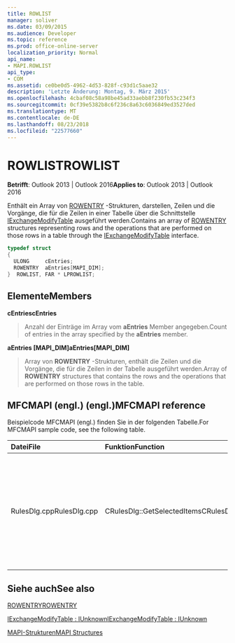 ```yaml
---
title: ROWLIST
manager: soliver
ms.date: 03/09/2015
ms.audience: Developer
ms.topic: reference
ms.prod: office-online-server
localization_priority: Normal
api_name:
- MAPI.ROWLIST
api_type:
- COM
ms.assetid: ce0be0d5-4962-4d53-828f-c93d1c5aae32
description: 'Letzte Änderung: Montag, 9. März 2015'
ms.openlocfilehash: 4cbaf08c58a98be45ad33aebb8f230fb53c234f3
ms.sourcegitcommit: 0cf39e5382b8c6f236c8a63c6036849ed3527ded
ms.translationtype: MT
ms.contentlocale: de-DE
ms.lasthandoff: 08/23/2018
ms.locfileid: "22577660"
---
```

# <a name="rowlist"></a><span data-ttu-id="17ab1-103">ROWLIST</span><span class="sxs-lookup"><span data-stu-id="17ab1-103">ROWLIST</span></span>

  
  
<span data-ttu-id="17ab1-104">**Betrifft**: Outlook 2013 | Outlook 2016</span><span class="sxs-lookup"><span data-stu-id="17ab1-104">**Applies to**: Outlook 2013 | Outlook 2016</span></span> 
  
<span data-ttu-id="17ab1-105">Enthält ein Array von [ROWENTRY](rowentry.md) -Strukturen, darstellen, Zeilen und die Vorgänge, die für die Zeilen in einer Tabelle über die Schnittstelle [IExchangeModifyTable](iexchangemodifytableiunknown.md) ausgeführt werden.</span><span class="sxs-lookup"><span data-stu-id="17ab1-105">Contains an array of [ROWENTRY](rowentry.md) structures representing rows and the operations that are performed on those rows in a table through the [IExchangeModifyTable](iexchangemodifytableiunknown.md) interface.</span></span> 
  
```cpp
typedef struct
{
  ULONG     cEntries;
  ROWENTRY  aEntries[MAPI_DIM];
}  ROWLIST, FAR * LPROWLIST;

```

## <a name="members"></a><span data-ttu-id="17ab1-106">Elemente</span><span class="sxs-lookup"><span data-stu-id="17ab1-106">Members</span></span>

 <span data-ttu-id="17ab1-107">**cEntries**</span><span class="sxs-lookup"><span data-stu-id="17ab1-107">**cEntries**</span></span>
  
> <span data-ttu-id="17ab1-108">Anzahl der Einträge im Array vom **aEntries** Member angegeben.</span><span class="sxs-lookup"><span data-stu-id="17ab1-108">Count of entries in the array specified by the **aEntries** member.</span></span> 
    
 <span data-ttu-id="17ab1-109">**aEntries [MAPI_DIM]**</span><span class="sxs-lookup"><span data-stu-id="17ab1-109">**aEntries[MAPI_DIM]**</span></span>
  
> <span data-ttu-id="17ab1-110">Array von **ROWENTRY** -Strukturen, enthält die Zeilen und die Vorgänge, die für die Zeilen in der Tabelle ausgeführt werden.</span><span class="sxs-lookup"><span data-stu-id="17ab1-110">Array of **ROWENTRY** structures that contains the rows and the operations that are performed on those rows in the table.</span></span> 
    
## <a name="mfcmapi-reference"></a><span data-ttu-id="17ab1-111">MFCMAPI (engl.) (engl.)</span><span class="sxs-lookup"><span data-stu-id="17ab1-111">MFCMAPI reference</span></span>

<span data-ttu-id="17ab1-112">Beispielcode MFCMAPI (engl.) finden Sie in der folgenden Tabelle.</span><span class="sxs-lookup"><span data-stu-id="17ab1-112">For MFCMAPI sample code, see the following table.</span></span>
  
|<span data-ttu-id="17ab1-113">**Datei**</span><span class="sxs-lookup"><span data-stu-id="17ab1-113">**File**</span></span>|<span data-ttu-id="17ab1-114">**Funktion**</span><span class="sxs-lookup"><span data-stu-id="17ab1-114">**Function**</span></span>|<span data-ttu-id="17ab1-115">**Comment**</span><span class="sxs-lookup"><span data-stu-id="17ab1-115">**Comment**</span></span>|
|:-----|:-----|:-----|
|<span data-ttu-id="17ab1-116">RulesDlg.cpp</span><span class="sxs-lookup"><span data-stu-id="17ab1-116">RulesDlg.cpp</span></span>  <br/> |<span data-ttu-id="17ab1-117">CRulesDlg::GetSelectedItems</span><span class="sxs-lookup"><span data-stu-id="17ab1-117">CRulesDlg::GetSelectedItems</span></span>  <br/> |<span data-ttu-id="17ab1-118">Verwendet, um eine Liste der ausgewählten Regeln für nachfolgende **ModifyTable** Aktionen zu erstellen.</span><span class="sxs-lookup"><span data-stu-id="17ab1-118">Used to build a list of selected rules for subsequent **ModifyTable** actions.</span></span>  <br/> |
   
## <a name="see-also"></a><span data-ttu-id="17ab1-119">Siehe auch</span><span class="sxs-lookup"><span data-stu-id="17ab1-119">See also</span></span>



[<span data-ttu-id="17ab1-120">ROWENTRY</span><span class="sxs-lookup"><span data-stu-id="17ab1-120">ROWENTRY</span></span>](rowentry.md)
  
[<span data-ttu-id="17ab1-121">IExchangeModifyTable : IUnknown</span><span class="sxs-lookup"><span data-stu-id="17ab1-121">IExchangeModifyTable : IUnknown</span></span>](iexchangemodifytableiunknown.md)


[<span data-ttu-id="17ab1-122">MAPI-Strukturen</span><span class="sxs-lookup"><span data-stu-id="17ab1-122">MAPI Structures</span></span>](mapi-structures.md)

